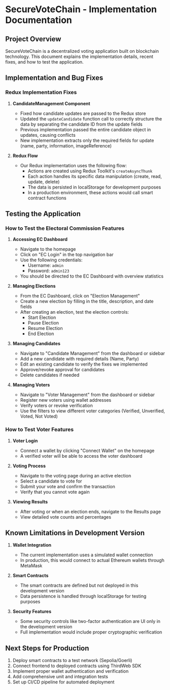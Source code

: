 # SecureVoteChain - Implementation Documentation

## Project Overview
SecureVoteChain is a decentralized voting application built on blockchain technology. This document explains the implementation details, recent fixes, and how to test the application.

## Implementation and Bug Fixes

### Redux Implementation Fixes
1. **CandidateManagement Component**
   - Fixed how candidate updates are passed to the Redux store
   - Updated the `updateCandidate` function call to correctly structure the data by separating the candidate ID from the update fields
   - Previous implementation passed the entire candidate object in updates, causing conflicts
   - New implementation extracts only the required fields for update (name, party, information, imageReference)

2. **Redux Flow**
   - Our Redux implementation uses the following flow:
     - Actions are created using Redux Toolkit's `createAsyncThunk`
     - Each action handles its specific data manipulation (create, read, update, delete)
     - The data is persisted in localStorage for development purposes
     - In a production environment, these actions would call smart contract functions

## Testing the Application

### How to Test the Electoral Commission Features

1. **Accessing EC Dashboard**
   - Navigate to the homepage
   - Click on "EC Login" in the top navigation bar
   - Use the following credentials:
     - Username: `admin`
     - Password: `admin123`
   - You should be directed to the EC Dashboard with overview statistics

2. **Managing Elections**
   - From the EC Dashboard, click on "Election Management" 
   - Create a new election by filling in the title, description, and date fields
   - After creating an election, test the election controls:
     - Start Election
     - Pause Election
     - Resume Election
     - End Election

3. **Managing Candidates**
   - Navigate to "Candidate Management" from the dashboard or sidebar
   - Add a new candidate with required details (Name, Party)
   - Edit an existing candidate to verify the fixes we implemented
   - Approve/revoke approval for candidates
   - Delete candidates if needed

4. **Managing Voters**
   - Navigate to "Voter Management" from the dashboard or sidebar
   - Register new voters using wallet addresses
   - Verify voters or revoke verification
   - Use the filters to view different voter categories (Verified, Unverified, Voted, Not Voted)

### How to Test Voter Features

1. **Voter Login**
   - Connect a wallet by clicking "Connect Wallet" on the homepage
   - A verified voter will be able to access the voter dashboard

2. **Voting Process**
   - Navigate to the voting page during an active election
   - Select a candidate to vote for
   - Submit your vote and confirm the transaction
   - Verify that you cannot vote again

3. **Viewing Results**
   - After voting or when an election ends, navigate to the Results page
   - View detailed vote counts and percentages

## Known Limitations in Development Version

1. **Wallet Integration**
   - The current implementation uses a simulated wallet connection
   - In production, this would connect to actual Ethereum wallets through MetaMask

2. **Smart Contracts**
   - The smart contracts are defined but not deployed in this development version
   - Data persistence is handled through localStorage for testing purposes

3. **Security Features**
   - Some security controls like two-factor authentication are UI only in the development version
   - Full implementation would include proper cryptographic verification

## Next Steps for Production

1. Deploy smart contracts to a test network (Sepolia/Goerli)
2. Connect frontend to deployed contracts using ThirdWeb SDK
3. Implement proper wallet authentication and verification
4. Add comprehensive unit and integration tests
5. Set up CI/CD pipeline for automated deployment
